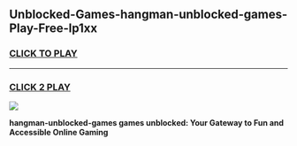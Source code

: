 
## Unblocked-Games-hangman-unblocked-games-Play-Free-lp1xx
<h3>
<a href="https://premium76.site?title=hangman-unblocked-games&ref=22A">CLICK TO PLAY</a></h3>
<hr>

<h3>
<a href="https://premium76.site?title=hangman-unblocked-games&ref=22A">CLICK 2 PLAY</a>
  
</h3>

<a href="https://premium76.site?title=hangman-unblocked-games&ref=22A"><img src="https://clearcache.store/games.png"></a>


**hangman-unblocked-games games unblocked: Your Gateway to Fun and Accessible Online Gaming**
